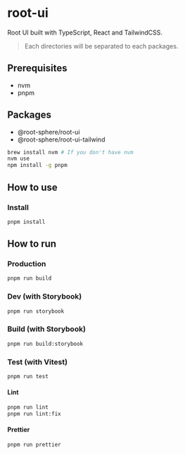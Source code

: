 # root-ui

Root UI built with TypeScript, React and TailwindCSS.

> Each directories will be separated to each packages.

## Prerequisites

- nvm
- pnpm

## Packages

- @root-sphere/root-ui
- @root-sphere/root-ui-tailwind

```bash
brew install nvm # If you don't have nvm
nvm use
npm install -g pnpm
```

## How to use

### Install

```bash
pnpm install
```

## How to run

### Production

```bash
pnpm run build
```

### Dev (with Storybook)

```bash
pnpm run storybook
```

### Build (with Storybook)

```bash
pnpm run build:storybook
```

### Test (with Vitest)

```bash
pnpm run test
```

#### Lint

```bash
pnpm run lint
pnpm run lint:fix
```

#### Prettier

```bash
pnpm run prettier
```
